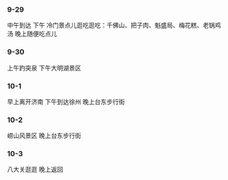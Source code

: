 ### 9-29 
中午到达
下午 冷门景点儿逛吃逛吃：千佛山、把子肉、魁盛局、梅花糕、老锅鸡汤
晚上随便吃点儿
### 9-30
上午趵突泉
下午大明湖景区
### 10-1
早上离开济南
下午到达徐州
晚上台东步行街 
### 10-2
崂山风景区
晚上台东步行街
### 10-3
八大关逛逛
晚上返回

